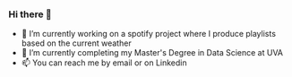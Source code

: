 ### Hi there 👋

- 🔭 I’m currently working on a spotify project where I produce playlists based on the current weather
- 🌱 I’m currently completing my Master's Degree in Data Science at UVA
- 📫 You can reach me by email or on Linkedin
